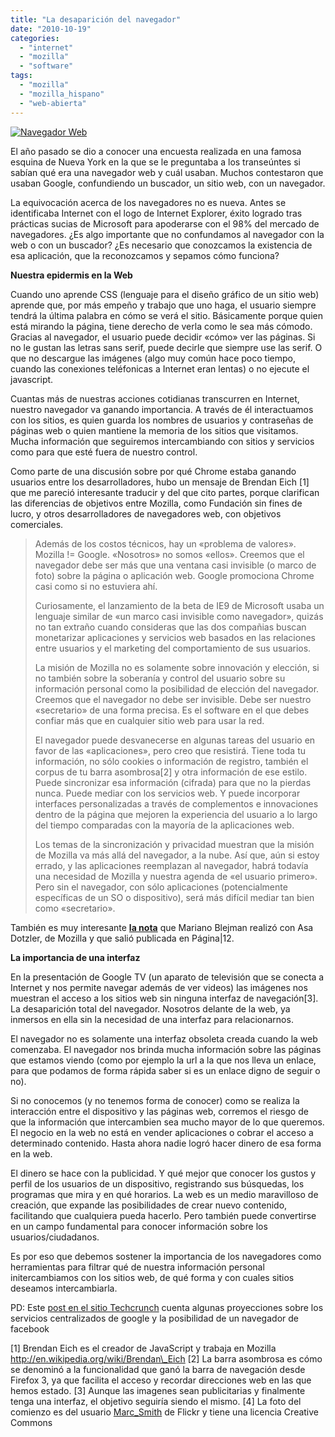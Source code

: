 ```yaml
---
title: "La desaparición del navegador"
date: "2010-10-19"
categories: 
  - "internet"
  - "mozilla"
  - "software"
tags: 
  - "mozilla"
  - "mozilla_hispano"
  - "web-abierta"
---
```


[![](images/navegadorEich-300x100.jpg "Navegador Web")](http://www.flickr.com/photos/marc_smith/447183492/)

El año pasado se dio a conocer una encuesta realizada en una famosa esquina de Nueva York en la que se le preguntaba a los transeúntes si sabían qué era una navegador web y cuál usaban. Muchos contestaron que usaban Google, confundiendo un buscador, un sitio web, con un navegador.

La equivocación acerca de los navegadores no es nueva. Antes se identificaba Internet con el logo de Internet Explorer, éxito logrado tras prácticas sucias de Microsoft para apoderarse con el 98% del mercado de navegadores. ¿Es algo importante que no confundamos al navegador con la web o con un buscador? ¿Es necesario que conozcamos la existencia de esa aplicación, que la reconozcamos y sepamos cómo funciona?

**Nuestra epidermis en la Web**

Cuando uno aprende CSS (lenguaje para el diseño gráfico de un sitio web) aprende que, por más empeño y trabajo que uno haga, el usuario siempre tendrá la última palabra en cómo se verá el sitio. Básicamente porque quien está mirando la página, tiene derecho de verla como le sea más cómodo. Gracias al navegador, el usuario puede decidir «cómo» ver las páginas. Si no le gustan las letras sans serif, puede decirle que siempre use las serif. O que no descargue las imágenes (algo muy común hace poco tiempo, cuando las conexiones teléfonicas a Internet eran lentas) o no ejecute el javascript.

Cuantas más de nuestras acciones cotidianas transcurren en Internet, nuestro navegador va ganando importancia. A través de él interactuamos con los sitios, es quien guarda los nombres de usuarios y contraseñas de páginas web o quien mantiene la memoria de los sitios que visitamos. Mucha información que seguiremos intercambiando con sitios y servicios como para que esté fuera de nuestro control.

Como parte de una discusión sobre por qué Chrome estaba ganando usuarios entre los desarrolladores, hubo un mensaje de Brendan Eich \[1\] que me pareció interesante traducir y del que cito partes, porque clarifican las diferencias de objetivos entre Mozilla, como Fundación sin fines de lucro, y otros desarrolladores de navegadores web, con objetivos comerciales.

> Además de los costos técnicos, hay un «problema de valores». Mozilla != Google. «Nosotros» no somos «ellos». Creemos que el navegador debe ser más que una ventana casi invisible (o marco de foto) sobre la página o aplicación web. Google promociona Chrome casi como si no estuviera ahí.
> 
> Curiosamente, el lanzamiento de la beta de IE9 de Microsoft usaba un lenguaje similar de «un marco casi invisible como navegador», quizás no tan extraño cuando consideras que las dos compañias buscan monetarizar aplicaciones y servicios web basados en las relaciones entre usuarios y el marketing del comportamiento de sus usuarios.
> 
> La misión de Mozilla no es solamente sobre innovación y elección, si no también sobre la soberanía y control del usuario sobre su información personal como la posibilidad de elección del navegador. Creemos que el navegador no debe ser invisible. Debe ser nuestro «secretario» de una forma precisa. Es el software en el que debes confiar más que en cualquier sitio web para usar la red.
> 
> El navegador puede desvanecerse en algunas tareas del usuario en favor de las «aplicaciones», pero creo que resistirá. Tiene toda tu información, no sólo cookies o información de registro, también el corpus de tu barra asombrosa\[2\] y otra información de ese estilo. Puede sincronizar esa información (cifrada) para que no la pierdas nunca. Puede mediar con los servicios web. Y puede incorporar interfaces personalizadas a través de complementos e innovaciones dentro de la página que mejoren la experiencia del usuario a lo largo del tiempo comparadas con la mayoría de la aplicaciones web.
> 
> Los temas de la sincronización y privacidad muestran que la misión de Mozilla va más allá del navegador, a la nube. Así que, aún si estoy errado, y las aplicaciones reemplazan al navegador, habrá todavía una necesidad de Mozilla y nuestra agenda de «el usuario primero». Pero sin el navegador, con sólo aplicaciones (potencialmente específicas de un SO o dispositivo), será más difícil mediar tan bien como «secretario».

También es muy interesante [**la nota**](http://www.pagina12.com.ar/diario/cdigital/31-154760-2010-10-12.html) que Mariano Blejman realizó con Asa Dotzler, de Mozilla y que salió publicada en Página|12.

**La importancia de una interfaz**

En la presentación de Google TV (un aparato de televisión que se conecta a Internet y nos permite navegar además de ver videos) las imágenes nos muestran el acceso a los sitios web sin ninguna interfaz de navegación\[3\]. La desaparición total del navegador. Nosotros delante de la web, ya inmersos en ella sin la necesidad de una interfaz para relacionarnos.

El navegador no es solamente una interfaz obsoleta creada cuando la web comenzaba. El navegador nos brinda mucha información sobre las páginas que estamos viendo (como por ejemplo la url a la que nos lleva un enlace, para que podamos de forma rápida saber si es un enlace digno de seguir o no).

Si no conocemos (y no tenemos forma de conocer) como se realiza la interacción entre el dispositivo y las páginas web, corremos el riesgo de que la información que intercambien sea mucho mayor de lo que queremos. El negocio en la web no está en vender aplicaciones o cobrar el acceso a determinado contenido. Hasta ahora nadie logró hacer dinero de esa forma en la web.

El dinero se hace con la publicidad. Y qué mejor que conocer los gustos y perfil de los usuarios de un dispositivo, registrando sus búsquedas, los programas que mira y en qué horarios. La web es un medio maravilloso de creación, que expande las posibilidades de crear nuevo contenido, facilitando que cualquiera pueda hacerlo. Pero también puede convertirse en un campo fundamental para conocer información sobre los usuarios/ciudadanos.

Es por eso que debemos sostener la importancia de los navegadores como herramientas para filtrar qué de nuestra información personal initercambiamos con los sitios web, de qué forma y con cuales sitios deseamos intercambiarla.

PD: Este [post en el sitio Techcrunch](http://techcrunch.com/2010/10/19/facebook-browser-chrome-social/) cuenta algunas proyecciones sobre los servicios centralizados de google y la posibilidad de un navegador de facebook

\[1\] Brendan Eich es el creador de JavaScript y trabaja en Mozilla http://en.wikipedia.org/wiki/Brendan\_Eich \[2\] La barra asombrosa es cómo se denominó a la funcionalidad que ganó la barra de navegación desde Firefox 3, ya que facilita el acceso y recordar direcciones web en las que hemos estado. \[3\] Aunque las imagenes sean publicitarias y finalmente tenga una interfaz, el objetivo seguiría siendo el mismo. \[4\] La foto del comienzo es del usuario [Marc\_Smith](http://www.flickr.com/photos/marc_smith/) de Flickr y tiene una licencia Creative Commons
